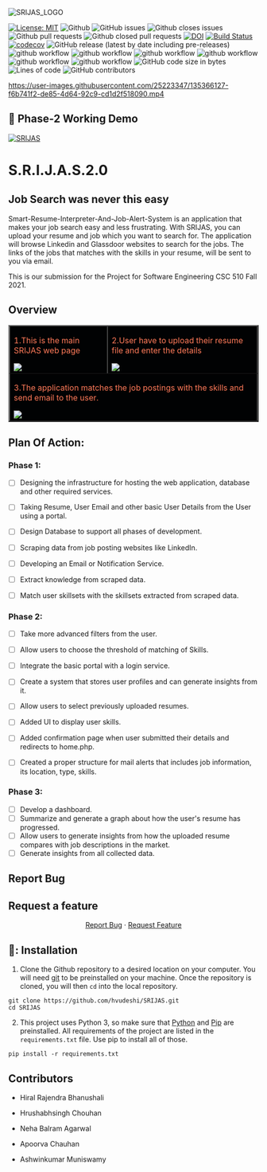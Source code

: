 ![SRIJAS_LOGO](https://user-images.githubusercontent.com/40118578/135184051-73acf9be-07c1-4c98-9730-68fa161f6a1b.png)

[![License: MIT](https://img.shields.io/badge/License-MIT-yellow.svg)](https://opensource.org/licenses/MIT)
![Github](https://img.shields.io/badge/language-python-red.svg)
![GitHub issues](https://img.shields.io/github/issues-raw/hrushabhchouhan/SRIJAS2.0)
![Github closes issues](https://img.shields.io/github/issues-closed-raw/hrushabhchouhan/SRIJAS2.0)
![Github pull requests](https://img.shields.io/github/issues-pr/hrushabhchouhan/SRIJAS2.0)
![Github closed pull requests](https://img.shields.io/github/issues-pr-closed/hrushabhchouhan/SRIJAS2.0)
[![DOI](https://zenodo.org/badge/430500827.svg)](https://zenodo.org/badge/latestdoi/430500827)
[![Build Status](https://app.travis-ci.com/het-patel99/SRIJAS.svg?branch=main)](https://app.travis-ci.com/het-patel99/SRIJAS)
[![codecov](https://codecov.io/gh/hrushabhchouhan/SRIJAS2.0/branch/main/graph/badge.svg?token=GAOEO4D2LN)](https://codecov.io/gh/hrushabhchouhan/SRIJAS2.0)
![GitHub release (latest by date including pre-releases)](https://img.shields.io/github/v/release/hrushabhchouhan/SRIJAS2.0)
![github workflow](https://github.com/hrushabhchouhan/SRIJAS2.0/actions/workflows/unit_test.yml/badge.svg)
![github workflow](https://github.com/hrushabhchouhan/SRIJAS2.0/actions/workflows/style_checker.yml/badge.svg)
![github workflow](https://github.com/hrushabhchouhan/SRIJAS2.0/actions/workflows/main.yml/badge.svg)
![github workflow](https://github.com/hrushabhchouhan/SRIJAS2.0/actions/workflows/code_cov.yml/badge.svg)
![github workflow](https://github.com/hrushabhchouhan/SRIJAS2.0/actions/workflows/close_as_a_feature.yml/badge.svg)
![github workflow](https://github.com/hrushabhchouhan/SRIJAS2.0/actions/workflows/Respost.yml/badge.svg)
![GitHub code size in bytes](https://img.shields.io/github/languages/code-size/hrushabhchouhan/SRIJAS2.0)
![Lines of code](https://img.shields.io/tokei/lines/github/hrushabhchouhan/SRIJAS2.0)
![GitHub contributors](https://img.shields.io/github/contributors/hrushabhchouhan/SRIJAS2.0)

https://user-images.githubusercontent.com/25223347/135366127-f6b741f2-de85-4d64-92c9-cd1d2f518090.mp4

## 🚀 Phase-2 Working Demo 

[![SRIJAS](https://img.youtube.com/vi/2PqOaFu9pPU/0.jpg)](https://www.youtube.com/watch?v=2PqOaFu9pPU)

# S.R.I.J.A.S.2.0
## Job Search was never this easy
Smart-Resume-Interpreter-And-Job-Alert-System is an application that makes your job search easy and less frustrating.
With SRIJAS, you can upload your resume and job which you want to search for. The application will browse Linkedin and Glassdoor websites to search for the jobs.
The links of the jobs that matches with the skills in your resume, will be sent to you via email.

This is our submission for the Project for Software Engineering CSC 510 Fall 2021.


## Overview
<table border="2" bordercolorlight="#b9dcff" bordercolordark="#006fdd">

  <tr style="background: #010203 ">
    <td valign="left"> 
      <p style="color: #FF7A59"> 1.This is the main SRIJAS web page 
      </p>
      <a href="./images/ui_updated.png"> 
        <img src="./images/ui_updated.png" >      
      </a>
    </td>
    <td valign="center"> 
      <p style="color: #FF7A59"> 2.User have to upload their resume file and enter the details
      </p>
      <a href="./images/ui_updated2.png">
        <img src="./images/ui_updated2.png"> 
      </a>
    </td>
  </tr>
  <tr style="background: #010203;"> 
    <td colspan = "2">
      <p style="color: #FF7A59"> 3.The application matches the job postings with the skills and send email to the user.
      </p>  
      <a href="./images/email_updated_final.png">
        <img src="./images/email_updated_final.png">    
      </a>
     </td>
    </td>
  </tr>
  </table>

## Plan Of Action:

### Phase 1:
- [ ] Designing the infrastructure for hosting the web application, database and other required services.
- [ ] Taking Resume, User Email and other basic User Details from the User using a portal.
- [ ] Design Database to support all phases of development.
- [ ] Scraping data from job posting websites like LinkedIn.
- [ ] Developing an Email or Notification Service.
- [ ] Extract knowledge from scraped data.
- [ ] Match user skillsets with the skillsets extracted from scraped data.


### Phase 2:
- [ ] Take more advanced filters from the user.
- [ ] Allow users to choose the threshold of matching of Skills.
- [ ] Integrate the basic portal with a login service.
- [ ] Create a system that stores user profiles and can generate insights from it.
- [ ] Allow users to select previously uploaded resumes.
- [ ] Added UI to display user skills. 
- [ ] Added confirmation page when user submitted their details and redirects to home.php.
- [ ] Created a proper structure for mail alerts that includes job information, its location, type, skills.


### Phase 3:
- [ ] Develop a dashboard.
- [ ] Summarize and generate a graph about how the user's resume has progressed.
- [ ] Allow users to generate insights from how the uploaded resume compares with job descriptions in the market.
- [ ] Generate insights from all collected data.

## Report Bug 
## Request a feature
<p align="center">
    <a href="https://github.com/hvudeshi/SRIJAS/issues/new/choose">Report Bug</a>
    ·
    <a href="https://github.com/hvudeshi/SRIJAS/issues/new/choose">Request Feature</a>
</p>

🔱: Installation
---
1. Clone the Github repository to a desired location on your computer. You will need [git](https://git-scm.com/) to be preinstalled on your machine. Once the repository is cloned, you will then ```cd``` into the local repository.
```
git clone https://github.com/hvudeshi/SRIJAS.git
cd SRIJAS
```
2. This project uses Python 3, so make sure that [Python](https://www.python.org/downloads/) and [Pip](https://pip.pypa.io/en/stable/installation/) are preinstalled. All requirements of the project are listed in the ```requirements.txt``` file. Use pip to install all of those.
```
pip install -r requirements.txt
```

## Contributors

- Hiral Rajendra Bhanushali

- Hrushabhsingh Chouhan

- Neha Balram Agarwal

- Apoorva Chauhan

- Ashwinkumar Muniswamy
